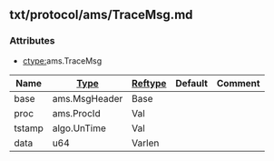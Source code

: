 ## txt/protocol/ams/TraceMsg.md


### Attributes
<a href="#attributes"></a>
* [ctype:](/txt/ssimdb/dmmeta/ctype.md)ams.TraceMsg

|Name|[Type](/txt/ssimdb/dmmeta/ctype.md)|[Reftype](/txt/ssimdb/dmmeta/reftype.md)|Default|Comment|
|---|---|---|---|---|
|base|ams.MsgHeader|Base|
|proc|ams.ProcId|Val|
|tstamp|algo.UnTime|Val|
|data|u64|Varlen|

